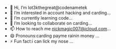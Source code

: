 - 👋 Hi, I’m lot3kthegreat@codenametek
- 👀 I’m interested in account hacking and carding...
- 🌱 I’m currently learning code...
- 💞️ I’m looking to collaborate on carding...
- 📫 How to reach me nickmagic007@icloud.com...
- 😄 Pronouns:carding payme rainin money ...
- ⚡ Fun fact:i can lick my nose ...

<!---
codenametek/codenametek is a ✨ special ✨ repository because its `README.md` (this file) appears on your GitHub profile.
You can click the Preview link to take a look at your changes.
--->
